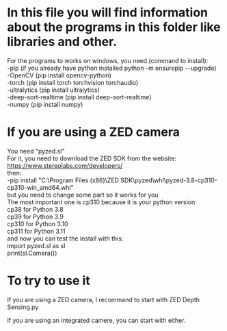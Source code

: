 # In this file you will find information about the programs in this folder like libraries and other.<br>
For the programs to works on windows, you need (command to install):<br>
-pip (if you already have python installed python -m ensurepip --upgrade)<br>
-OpenCV (pip install opencv-python)<br>
-torch (pip install torch torchvision torchaudio)<br>
-ultralytics (pip install ultralytics)<br>
-deep-sort-realtime (pip install deep-sort-realtime)<br>
-numpy (pip install numpy)<br>

# If you are using a ZED camera<br>
You need "pyzed.sl"<br>
For it, you need to download the ZED SDK from the website: https://www.stereolabs.com/developers/ <br>
then:<br>
-pip install "C:\Program Files (x86)\ZED SDK\pyzed\whl\pyzed-3.8-cp310-cp310-win_amd64.whl"<br>
but you need to change some part so it works for you<br>
The most important one is cp310 because it is your python version<br>
cp38 for Python 3.8<br>
cp39 for Python 3.9<br>
cp310 for Python 3.10<br>
cp311 for Python 3.11<br>
and now you can test the install with this:<br>
import pyzed.sl as sl<br>
print(sl.Camera())<br>

# To try to use it<br>
If you are using a ZED camera, I recommand to start with ZED Depth Sensing.py<br>

If you are using an integrated camere, you can start with either.<br>

